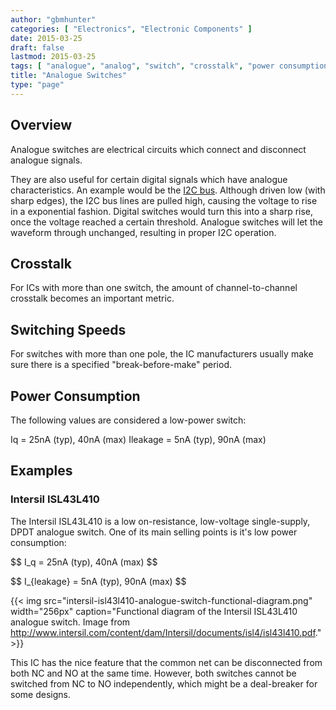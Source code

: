 ```yaml
---
author: "gbmhunter"
categories: [ "Electronics", "Electronic Components" ]
date: 2015-03-25
draft: false
lastmod: 2015-03-25
tags: [ "analogue", "analog", "switch", "crosstalk", "power consumption" ]
title: "Analogue Switches"
type: "page"
---
```


## Overview

Analogue switches are electrical circuits which connect and disconnect analogue signals.

They are also useful for certain digital signals which have analogue characteristics. An example would be the [I2C bus](/electronics/communication-protocols/i2c-communication-protocol/). Although driven low (with sharp edges), the I2C bus lines are pulled high, causing the voltage to rise in a exponential fashion. Digital switches would turn this into a sharp rise, once the voltage reached a certain threshold. Analogue switches will let the waveform through unchanged, resulting in proper I2C operation.

## Crosstalk

For ICs with more than one switch, the amount of channel-to-channel crosstalk becomes an important metric.

## Switching Speeds

For switches with more than one pole, the IC manufacturers usually make sure there is a specified "break-before-make" period.

## Power Consumption

The following values are considered a low-power switch:

Iq = 25nA (typ), 40nA (max)
Ileakage = 5nA (typ), 90nA (max)

## Examples

### Intersil ISL43L410

The Intersil ISL43L410 is a low on-resistance, low-voltage single-supply, DPDT analogue switch. One of its main selling points is it's low power consumption:

<p>$$ I_q = 25nA (typ), 40nA (max) $$</p>

<p>$$ I_{leakage} = 5nA (typ), 90nA (max) $$</p>

{{< img src="intersil-isl43l410-analogue-switch-functional-diagram.png" width="256px" caption="Functional diagram of the Intersil ISL43L410 analogue switch. Image from http://www.intersil.com/content/dam/Intersil/documents/isl4/isl43l410.pdf."  >}}

This IC has the nice feature that the common net can be disconnected from both NC and NO at the same time. However, both switches cannot be switched from NC to NO independently, which might be a deal-breaker for some designs.
